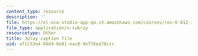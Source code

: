 ```yaml
---
content_type: resource
description: ''
file: https://ol-ocw-studio-app-qa.s3.amazonaws.com/courses/res-6-012-introduction-to-probability-spring-2018/afcc53e460d46e81eac89ef76ea78ccc_9QJt03983Gg.srt
file_type: application/x-subrip
resourcetype: Other
title: 3play caption file
uid: afcc53e4-60d4-6e81-eac8-9ef76ea78ccc
---
```

